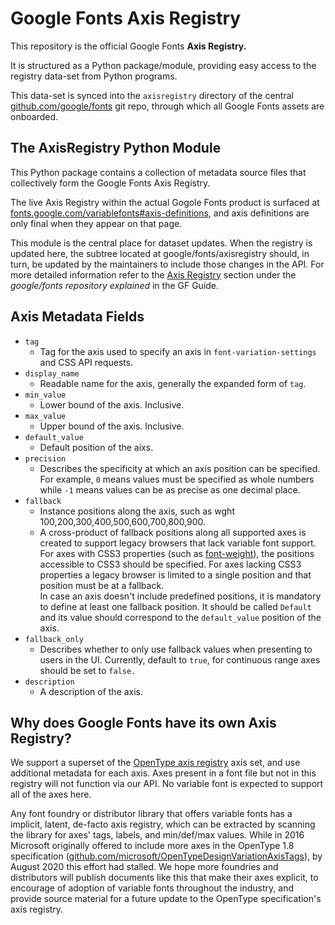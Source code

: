 # Google Fonts Axis Registry

This repository is the official Google Fonts **Axis Registry.**

It is structured as a Python package/module, providing easy access to the registry data-set from Python programs.

This data-set is synced into the `axisregistry` directory of the central [github.com/google/fonts](https://github.com/google/fonts) git repo, through which all Google Fonts assets are onboarded.

## The AxisRegistry Python Module

This Python package contains a collection of metadata source files that collectively form the Google Fonts Axis Registry.

The live Axis Registry within the actual Gogole Fonts product is surfaced at [fonts.google.com/variablefonts#axis-definitions](https://fonts.google.com/variablefonts#axis-definitions), and axis definitions are only final when they appear on that page.

This module is the central place for dataset updates. When the registry is updated here, the subtree located at google/fonts/axisregistry should, in turn, be updated by the maintainers to include those changes in the API. For more detailed information refer to the [Axis Registry](https://googlefonts.github.io/gf-guide/googlefonts.html#axis-registry) section under the *google/fonts repository explained* in the GF Guide.

<!-- ## Registering new custom axes

Font projects that need to introduce a new custom axis to be published in the Catalog should follow the [Axis Registry Protocol](https://googlefonts.github.io/gf-guide/axis-registry.html) included in the GF Guide. -->


## Axis Metadata Fields

*   `tag`
    *   Tag for the axis used to specify an axis in `font-variation-settings` and CSS API requests.
*   `display_name`
    *   Readable name for the axis, generally the expanded form of `tag`.
*   `min_value`
    *   Lower bound of the axis. Inclusive.
*   `max_value`
    *   Upper bound of the axis. Inclusive.
*   `default_value`
    *   Default position of the aixs.
*   `precision`
    *   Describes the specificity at which an axis position can be specified.
        For example, `0` means values must be specified as whole numbers while `-1` means values can be as precise as one decimal place.
*   `fallback`
    *   Instance positions along the axis, such as wght 100,200,300,400,500,600,700,800,900.
    *   A cross-product of fallback positions along all supported axes is created to support legacy browsers that lack variable font support.
        For axes with CSS3 properties (such as [font-weight](https://drafts.csswg.org/css-fonts-3/#font-weight-prop)), the positions accessible
        to CSS3 should be specified. For axes lacking CSS3 properties a legacy browser is limited to a single position and that position must
        be at a fallback.
        <br>In case an axis doesn't include predefined positions, it is mandatory to define at least one fallback position. It should be called `Default` and its value should correspond to the `default_value` position of the axis.
*   `fallback_only`
    *   Describes whether to only use fallback values when presenting to users in the UI. Currently, default to `true`, for continuous range axes should be set to `false.`
*   `description`
    *   A description of the axis.

## Why does Google Fonts have its own Axis Registry?

We support a superset of the [OpenType axis registry](https://docs.microsoft.com/en-us/typography/opentype/spec/dvaraxisreg) axis set, and use additional metadata for each axis.
Axes present in a font file but not in this registry will not function via our API.
No variable font is expected to support all of the axes here.

Any font foundry or distributor library that offers variable fonts has a implicit, latent, de-facto axis registry, which can be extracted by scanning the library for axes' tags, labels, and min/def/max values.
While in 2016 Microsoft originally offered to include more axes in the OpenType 1.8 specification ([github.com/microsoft/OpenTypeDesignVariationAxisTags](https://github.com/microsoft/OpenTypeDesignVariationAxisTags)), by August 2020 this effort had stalled.
We hope more foundries and distributors will publish documents like this that make their axes explicit, to encourage of adoption of variable fonts throughout the industry, and provide source material for a future update to the OpenType specification's axis registry.

